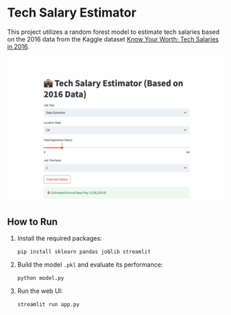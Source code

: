 # Tech Salary Estimator

This project utilizes a random forest model to estimate tech salaries based on the 2016 data from the Kaggle dataset [Know Your Worth: Tech Salaries in 2016](https://www.kaggle.com/datasets/thedevastator/know-your-worth-tech-salaries-in-2016).

![](image.png)

## How to Run

1. Install the required packages:
   ```
   pip install sklearn pandas joblib streamlit
   ```

2. Build the model `.pkl` and evaluate its performance:
   ```
   python model.py
   ```

3. Run the web UI:
   ```
   streamlit run app.py
   ```

